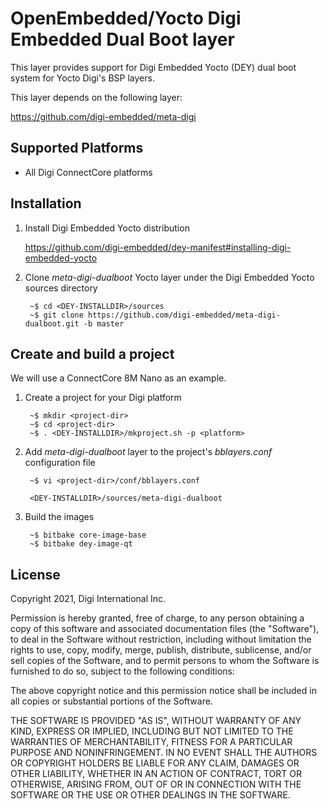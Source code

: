 OpenEmbedded/Yocto Digi Embedded Dual Boot layer
================================================

This layer provides support for Digi Embedded Yocto (DEY) dual boot system for
Yocto Digi's BSP layers.

This layer depends on the following layer:

https://github.com/digi-embedded/meta-digi


Supported Platforms
-------------------

  * All Digi ConnectCore platforms


Installation
------------
1. Install Digi Embedded Yocto distribution

    https://github.com/digi-embedded/dey-manifest#installing-digi-embedded-yocto

2. Clone *meta-digi-dualboot* Yocto layer under the
   Digi Embedded Yocto sources directory

        ~$ cd <DEY-INSTALLDIR>/sources
        ~$ git clone https://github.com/digi-embedded/meta-digi-dualboot.git -b master


Create and build a project
--------------------------
We will use a ConnectCore 8M Nano as an example.

1. Create a project for your Digi platform

        ~$ mkdir <project-dir>
        ~$ cd <project-dir>
        ~$ . <DEY-INSTALLDIR>/mkproject.sh -p <platform>

2. Add *meta-digi-dualboot* layer to the project's
  *bblayers.conf* configuration file

        ~$ vi <project-dir>/conf/bblayers.conf

        <DEY-INSTALLDIR>/sources/meta-digi-dualboot

3. Build the images

        ~$ bitbake core-image-base
        ~$ bitbake dey-image-qt


License
-------
Copyright 2021, Digi International Inc.

Permission is hereby granted, free of charge, to any person obtaining a copy
of this software and associated documentation files (the "Software"), to deal
in the Software without restriction, including without limitation the rights
to use, copy, modify, merge, publish, distribute, sublicense, and/or sell
copies of the Software, and to permit persons to whom the Software is
furnished to do so, subject to the following conditions:

The above copyright notice and this permission notice shall be included in
all copies or substantial portions of the Software.

THE SOFTWARE IS PROVIDED "AS IS", WITHOUT WARRANTY OF ANY KIND, EXPRESS OR
IMPLIED, INCLUDING BUT NOT LIMITED TO THE WARRANTIES OF MERCHANTABILITY,
FITNESS FOR A PARTICULAR PURPOSE AND NONINFRINGEMENT. IN NO EVENT SHALL THE
AUTHORS OR COPYRIGHT HOLDERS BE LIABLE FOR ANY CLAIM, DAMAGES OR OTHER
LIABILITY, WHETHER IN AN ACTION OF CONTRACT, TORT OR OTHERWISE, ARISING FROM,
OUT OF OR IN CONNECTION WITH THE SOFTWARE OR THE USE OR OTHER DEALINGS IN
THE SOFTWARE.
